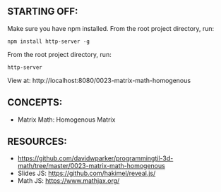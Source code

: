 ## STARTING OFF:

Make sure you have npm installed.
From the root project directory, run:
```
npm install http-server -g
```

From the root project directory, run:
```
http-server
```

View at: http://localhost:8080/0023-matrix-math-homogenous

## CONCEPTS:

* Matrix Math: Homogenous Matrix

## RESOURCES:

* https://github.com/davidwparker/programmingtil-3d-math/tree/master/0023-matrix-math-homogenous
* Slides JS: https://github.com/hakimel/reveal.js/
* Math JS: https://www.mathjax.org/

